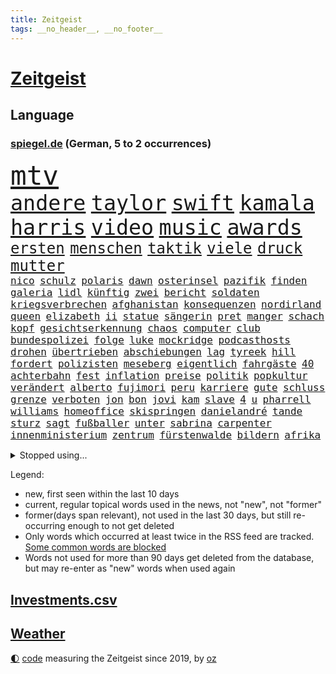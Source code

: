 ```yaml
---
title: Zeitgeist
tags: __no_header__, __no_footer__
---
```


# [Zeitgeist](https://oliz.io/zeitgeist/)

## Language

<h3><a href="https://www.spiegel.de" target="_blank">spiegel.de</a> (German, 5 to 2 occurrences)</h3>
<p style="font-family:monospace">
<span style="font-size:32pt"><a href="news_links.html#mtv" class="current">mtv</a></span>
<br>
<span style="font-size:25pt"><a href="news_links.html#andere" class="current">andere</a></span>
<span style="font-size:25pt"><a href="news_links.html#taylor" class="current">taylor</a></span>
<span style="font-size:25pt"><a href="news_links.html#swift" class="current">swift</a></span>
<span style="font-size:25pt"><a href="news_links.html#kamala" class="current">kamala</a></span>
<span style="font-size:25pt"><a href="news_links.html#harris" class="current">harris</a></span>
<span style="font-size:25pt"><a href="news_links.html#video" class="current">video</a></span>
<span style="font-size:25pt"><a href="news_links.html#music" class="current">music</a></span>
<span style="font-size:25pt"><a href="news_links.html#awards" class="current">awards</a></span>
<br>
<span style="font-size:18pt"><a href="news_links.html#ersten" class="current">ersten</a></span>
<span style="font-size:18pt"><a href="news_links.html#menschen" class="current">menschen</a></span>
<span style="font-size:18pt"><a href="news_links.html#taktik" class="current">taktik</a></span>
<span style="font-size:18pt"><a href="news_links.html#viele" class="current">viele</a></span>
<span style="font-size:18pt"><a href="news_links.html#druck" class="current">druck</a></span>
<span style="font-size:18pt"><a href="news_links.html#mutter" class="current">mutter</a></span>
<br>
<span style="font-size:12pt"><a href="news_links.html#nico" class="current">nico</a></span>
<span style="font-size:12pt"><a href="news_links.html#schulz" class="current">schulz</a></span>
<span style="font-size:12pt"><a href="news_links.html#polaris" class="current">polaris</a></span>
<span style="font-size:12pt"><a href="news_links.html#dawn" class="current">dawn</a></span>
<span style="font-size:12pt"><a href="news_links.html#osterinsel" class="new">osterinsel</a></span>
<span style="font-size:12pt"><a href="news_links.html#pazifik" class="current">pazifik</a></span>
<span style="font-size:12pt"><a href="news_links.html#finden" class="current">finden</a></span>
<span style="font-size:12pt"><a href="news_links.html#galeria" class="new">galeria</a></span>
<span style="font-size:12pt"><a href="news_links.html#lidl" class="new">lidl</a></span>
<span style="font-size:12pt"><a href="news_links.html#künftig" class="current">künftig</a></span>
<span style="font-size:12pt"><a href="news_links.html#zwei" class="current">zwei</a></span>
<span style="font-size:12pt"><a href="news_links.html#bericht" class="current">bericht</a></span>
<span style="font-size:12pt"><a href="news_links.html#soldaten" class="current">soldaten</a></span>
<span style="font-size:12pt"><a href="news_links.html#kriegsverbrechen" class="current">kriegsverbrechen</a></span>
<span style="font-size:12pt"><a href="news_links.html#afghanistan" class="current">afghanistan</a></span>
<span style="font-size:12pt"><a href="news_links.html#konsequenzen" class="current">konsequenzen</a></span>
<span style="font-size:12pt"><a href="news_links.html#nordirland" class="current">nordirland</a></span>
<span style="font-size:12pt"><a href="news_links.html#queen" class="current">queen</a></span>
<span style="font-size:12pt"><a href="news_links.html#elizabeth" class="current">elizabeth</a></span>
<span style="font-size:12pt"><a href="news_links.html#ii" class="current">ii</a></span>
<span style="font-size:12pt"><a href="news_links.html#statue" class="new">statue</a></span>
<span style="font-size:12pt"><a href="news_links.html#sängerin" class="current">sängerin</a></span>
<span style="font-size:12pt"><a href="news_links.html#pret" class="new">pret</a></span>
<span style="font-size:12pt"><a href="news_links.html#manger" class="new">manger</a></span>
<span style="font-size:12pt"><a href="news_links.html#schach" class="current">schach</a></span>
<span style="font-size:12pt"><a href="news_links.html#kopf" class="current">kopf</a></span>
<span style="font-size:12pt"><a href="news_links.html#gesichtserkennung" class="current">gesichtserkennung</a></span>
<span style="font-size:12pt"><a href="news_links.html#chaos" class="current">chaos</a></span>
<span style="font-size:12pt"><a href="news_links.html#computer" class="current">computer</a></span>
<span style="font-size:12pt"><a href="news_links.html#club" class="current">club</a></span>
<span style="font-size:12pt"><a href="news_links.html#bundespolizei" class="current">bundespolizei</a></span>
<span style="font-size:12pt"><a href="news_links.html#folge" class="current">folge</a></span>
<span style="font-size:12pt"><a href="news_links.html#luke" class="current">luke</a></span>
<span style="font-size:12pt"><a href="news_links.html#mockridge" class="new">mockridge</a></span>
<span style="font-size:12pt"><a href="news_links.html#podcasthosts" class="new">podcasthosts</a></span>
<span style="font-size:12pt"><a href="news_links.html#drohen" class="current">drohen</a></span>
<span style="font-size:12pt"><a href="news_links.html#übertrieben" class="current">übertrieben</a></span>
<span style="font-size:12pt"><a href="news_links.html#abschiebungen" class="current">abschiebungen</a></span>
<span style="font-size:12pt"><a href="news_links.html#lag" class="current">lag</a></span>
<span style="font-size:12pt"><a href="news_links.html#tyreek" class="new">tyreek</a></span>
<span style="font-size:12pt"><a href="news_links.html#hill" class="new">hill</a></span>
<span style="font-size:12pt"><a href="news_links.html#fordert" class="current">fordert</a></span>
<span style="font-size:12pt"><a href="news_links.html#polizisten" class="current">polizisten</a></span>
<span style="font-size:12pt"><a href="news_links.html#meseberg" class="current">meseberg</a></span>
<span style="font-size:12pt"><a href="news_links.html#eigentlich" class="current">eigentlich</a></span>
<span style="font-size:12pt"><a href="news_links.html#fahrgäste" class="current">fahrgäste</a></span>
<span style="font-size:12pt"><a href="news_links.html#40" class="current">40</a></span>
<span style="font-size:12pt"><a href="news_links.html#achterbahn" class="current">achterbahn</a></span>
<span style="font-size:12pt"><a href="news_links.html#fest" class="current">fest</a></span>
<span style="font-size:12pt"><a href="news_links.html#inflation" class="current">inflation</a></span>
<span style="font-size:12pt"><a href="news_links.html#preise" class="current">preise</a></span>
<span style="font-size:12pt"><a href="news_links.html#politik" class="current">politik</a></span>
<span style="font-size:12pt"><a href="news_links.html#popkultur" class="current">popkultur</a></span>
<span style="font-size:12pt"><a href="news_links.html#verändert" class="current">verändert</a></span>
<span style="font-size:12pt"><a href="news_links.html#alberto" class="new">alberto</a></span>
<span style="font-size:12pt"><a href="news_links.html#fujimori" class="new">fujimori</a></span>
<span style="font-size:12pt"><a href="news_links.html#peru" class="current">peru</a></span>
<span style="font-size:12pt"><a href="news_links.html#karriere" class="current">karriere</a></span>
<span style="font-size:12pt"><a href="news_links.html#gute" class="current">gute</a></span>
<span style="font-size:12pt"><a href="news_links.html#schluss" class="current">schluss</a></span>
<span style="font-size:12pt"><a href="news_links.html#grenze" class="current">grenze</a></span>
<span style="font-size:12pt"><a href="news_links.html#verboten" class="current">verboten</a></span>
<span style="font-size:12pt"><a href="news_links.html#jon" class="current">jon</a></span>
<span style="font-size:12pt"><a href="news_links.html#bon" class="current">bon</a></span>
<span style="font-size:12pt"><a href="news_links.html#jovi" class="current">jovi</a></span>
<span style="font-size:12pt"><a href="news_links.html#kam" class="current">kam</a></span>
<span style="font-size:12pt"><a href="news_links.html#slave" class="new">slave</a></span>
<span style="font-size:12pt"><a href="news_links.html#4" class="current">4</a></span>
<span style="font-size:12pt"><a href="news_links.html#u" class="new">u</a></span>
<span style="font-size:12pt"><a href="news_links.html#pharrell" class="new">pharrell</a></span>
<span style="font-size:12pt"><a href="news_links.html#williams" class="current">williams</a></span>
<span style="font-size:12pt"><a href="news_links.html#homeoffice" class="current">homeoffice</a></span>
<span style="font-size:12pt"><a href="news_links.html#skispringen" class="new">skispringen</a></span>
<span style="font-size:12pt"><a href="news_links.html#danielandré" class="new">danielandré</a></span>
<span style="font-size:12pt"><a href="news_links.html#tande" class="new">tande</a></span>
<span style="font-size:12pt"><a href="news_links.html#sturz" class="current">sturz</a></span>
<span style="font-size:12pt"><a href="news_links.html#sagt" class="current">sagt</a></span>
<span style="font-size:12pt"><a href="news_links.html#fußballer" class="current">fußballer</a></span>
<span style="font-size:12pt"><a href="news_links.html#unter" class="current">unter</a></span>
<span style="font-size:12pt"><a href="news_links.html#sabrina" class="current">sabrina</a></span>
<span style="font-size:12pt"><a href="news_links.html#carpenter" class="current">carpenter</a></span>
<span style="font-size:12pt"><a href="news_links.html#innenministerium" class="current">innenministerium</a></span>
<span style="font-size:12pt"><a href="news_links.html#zentrum" class="current">zentrum</a></span>
<span style="font-size:12pt"><a href="news_links.html#fürstenwalde" class="new">fürstenwalde</a></span>
<span style="font-size:12pt"><a href="news_links.html#bildern" class="current">bildern</a></span>
<span style="font-size:12pt"><a href="news_links.html#afrika" class="current">afrika</a></span>
</p>
<details>
<summary>Stopped using...</summary>
<p class="former" style="font-size:12pt">
echte(1420) gefordert(1420) beweisen(1419) elfmeter(1419) kurzfristig(1419) festnahmen(1418) gefährden(1418) niederländische(1418) anleger(1417) bewegung(1417) facebook(1417) frankfurter(1417) londoner(1417) skandal(1417) spdpolitiker(1417) verschieben(1417) weiteres(1417) beachten(1416) dokumente(1416) enorm(1416) entwickelt(1416) kritiker(1416) lehnt(1416) weißen(1416) öffnen(1416) covid(1415) kino(1415) razzia(1415) signal(1415) willen(1415) aussicht(1414) bremer(1414) früherer(1414) kräftig(1414) remis(1414) täglich(1414) amerikanische(1413) bidens(1413) europäer(1413) litauen(1413) nürnberg(1413) verluste(1413) verteidigungsministerium(1413) welle(1413) 10000(1412) beschimpft(1412) konkurrenz(1412) party(1412) villa(1412) bestätigen(1411) fahrt(1411) florida(1411) for(1411) passt(1411) sinkt(1411) usamerikaner(1411) verbrechen(1411) verlängern(1411) belasten(1410) gebaut(1410) weder(1410) untersuchungsausschuss(1409) verpassen(1409) 12(1408) börse(1408) irak(1408) vorstellen(1408) bundesstaat(1406) gebrochen(1406) roman(1406) sowie(1405) zuständige(1405) achten(1404) half(1404) see(1404) feuerwehrleute(1403) gebe(1403) wochenlang(1403) euparlament(1402) brutal(1401) nordkorea(1400) park(1400) globale(1398) ordnung(1397) schwierige(1397) ausrüstung(1394) enge(1394) nachgewiesen(1394) reduzieren(1394) immerhin(1393) rang(1388) krisen(1386) training(1386) istanbul(1382) dutzend(1378) schützt(1375) geblieben(1374) sogenannten(1372) herausforderungen(1369) ausgaben(1362) rache(1354) zusätzliche(1344) schiffe(1342) estland(1290) rückgang(1275) carlos(1267) konservative(1253) politikern(1248) long(1237) geehrt(1220) interessen(1219) fußballstar(1210) serbien(1178) jahresende(1175) stundenlang(1161) kleidung(1159) arte(1153) rereportage(1153) mächtigen(1135) ausgefallen(1123) weibliche(1112) befürwortet(1111) exil(1104) angestellten(1086) immobilien(1084) fifa(1080) hawaii(1074) australiens(1053) abkommen(1050) eingeführt(1050) rauswurf(1043) laura(1001) lieferung(979) bat(970) aufgestellt(967) hinzu(965) spaltung(944) helikopter(936) jennifer(904) unmittelbar(901) töchter(897) angriffskrieg(891) langsam(891) typ(887) günstige(879) fußballerinnen(871) wall(866) anschuldigungen(856) heiß(848) weltverband(824) iii(816) ulrich(814) lob(811) gegenwart(803) osnabrück(803) spitzt(801) finde(789) jemals(785) verstoßen(782) erdbeben(780) stören(776) angespannt(765) zurückhaltung(764) äußerst(759) aufmerksam(742) medizin(740) gott(733) erzielte(722) angeblicher(721) lula(721) talkshow(717) aufholjagd(710) tel(705) fortschritt(704) kompliziert(695) aviv(694) lionel(690) katze(688) zweifeln(688) aktivist(682) alice(674) außenpolitik(669) todesstrafe(660) flugabwehr(652) umso(652) muster(627) jahresbeginn(623) day(607) erfolgreiche(596) rüstet(596) 18jähriger(595) demonstriert(594) c(592) muslime(590) springen(587) übers(581) fahrbahn(580) junta(579) verdächtigt(579) alcaraz(575) heran(574) angestiegen(571) kläger(561) uefa(561) brauche(558) ausflug(549) aufträge(542) gala(542) schwangerschaftsabbrüche(535) eingeräumt(533) ankommen(530) betreiben(529) dominieren(527) handelte(525) südwesten(525) erfolgen(524) geflüchtet(511) brachten(509) arten(507) gekürt(505) rahmen(502) staatsschutz(494) nachts(491) staatsbürger(491) experiment(488) usamerikanische(487) exkanzler(484) grundlage(482) belgische(480) vollem(478) erstem(476) vergeltung(474) auswirken(471) südkoreas(469) zoll(468) protestierten(462) gelände(458) mohammed(458) lukas(444) fasziniert(441) rasen(441) älterer(434) abgewehrt(433) philosoph(432) missstände(430) gesellschaftliche(427) auflösung(423) stellenabbau(423) vorlegen(422) queere(421) entscheidende(416) erderwärmung(416) ärmelkanal(416) delegation(414) schwitzen(408) unterbunden(408) nördlich(405) brandmauer(404) entpuppt(397) antwortet(396) höheren(395) schönste(395) extremer(391) wirtschaftsweise(389) gegeneinander(388) wegovy(388) unerwartete(384) stoppte(382) sichergestellt(375) wolff(374) betrachten(373) völkermord(371) 42(367) 24jährige(366) superreiche(365) rechtsextremisten(362) eiffelturm(361) roter(360) erwachsenen(355) tvsender(355) disziplin(353) dient(351) kassel(348) miliz(348) 99(346) sicherheitslage(345) achtzigerjahren(344) auswertung(343) beschwert(339) lebende(337) tauchen(337) oppositionspolitiker(336) klarer(333) jüdischen(332) reifen(330) sanitäter(330) weitreichenden(330) duo(329) affen(326) daneben(325) störungen(324) turbulenzen(322) demos(321) taucht(321) sanierung(317) handball(315) willkommen(310) schmerzen(309) vielfältig(306) abschneiden(302) liebäugelt(301) massaker(301) sicherheitsgründen(301) europameisterschaft(299) israelgazanews(299) messungen(297) israelhamaskrieg(293) adam(292) tipp(292) lebron(291) unbeliebt(291) jüdinnen(289) bewaffneter(288) aussetzen(287) mangelt(285) schade(283) bombardiert(281) gibt’s(281) stationieren(280) strengen(280) hamasmassaker(279) verhält(277) vollständige(277) passierte(275) evan(273) student(273) bedingt(272) kanye(272) abwärtstrend(270) jacob(270) siegerin(268) geheimnisse(267) regionalbahn(266) bereichen(265) geplantes(265) oscarpreisträgerin(263) sammelte(263) bestraft(262) einhaltung(262) ausgleich(261) dreijähriger(261) lloyd(261) trauen(260) verdanken(259) großstädten(257) vereidigt(255) gershkovich(252) hochrangiger(252) zurückgekehrt(252) erschoss(251) wahre(250) wundert(248) besitzen(247) dorthin(247) mehrfamilienhaus(246) spruch(244) inspirieren(243) kremlgegner(242) to(240) oslo(239) ärgern(239) verfügt(238) stürmt(237) prag(235) 1997(232) hansa(232) erholt(231) provokation(231) you(231) kinderpornografie(230) taipeh(227) niemals(225) kiewer(224) wofür(224) günstigeren(221) vorm(221) wassermassen(221) benötigte(220) ehren(220) erzielen(220) machtdemonstration(217) gegensteuern(216) single(216) satelliten(215) 737(214) japaner(214) handballer(213) rückwirkend(213) berühmteste(212) notlandung(212) südafrikas(212) allgegenwärtig(211) anhörung(211) zusammenstößen(210) gewidmet(209) meere(208) mittleren(208) schusswaffen(207) matteo(206) horrorfilm(204) prallte(204) athletinnen(203) rundfunk(203) unabhängigen(203) asien(201) gymnasium(201) kalte(201) hochrangige(200) angesetzt(199) nackte(199) eintritt(198) rechtens(198) zurückziehen(198) karriereende(197) ismail(195) pferd(193) populisten(193) alzheimer(192) missbrauchte(192) brot(191) falscher(191) häusern(191) fragte(190) south(190) oleg(189) usflugzeugbauer(189) zwölfjähriger(189) großeltern(186) umweltaktivisten(184) polizeibeamte(183) lösten(181) sechste(181) storniert(181) free(180) lea(180) spielraum(180) ranking(179) vorrücken(179) erhältlich(178) mount(178) pferde(178) lüge(177) 450(175) gewalttat(175) insolvenzen(175) tvshow(173) verlorene(173) vorgeführt(172) aufgegriffen(171) rollstuhl(171) anschließenden(170) blutbad(170) geheimdiensten(170) berühmtes(169) gleiche(169) klettert(169) dienen(168) großvaters(168) heilbronn(168) limburg(168) märkte(168) outfits(168) wehr(168) running(167) 35000(166) vizepräsident(164) klassenerhalt(162) puigdemont(162) bomben(161) durchhalten(161) lunge(161) rhetorik(161) bewegte(160) marihuana(160) offenhalten(160) hessischen(158) obergrenze(158) staatspräsident(158) tue(157) aufsichtsrat(156) morddrohungen(156) ogunleye(156) gordon(155) beier(154) katalanische(153) leo(151) verdächtig(151) töteten(150) unvermittelt(150) augenhöhe(149) gattin(149) orientierung(148) space(148) umbruch(148) stießen(147) stützpunkt(147) lärm(146) noah(146) passagieren(146) benehmen(145) km/h(145) public(145) wade(145) gesellschaftlichen(143) ioc(143) rügen(143) verläuft(143) relevant(142) übergriffen(142) elefanten(141) verschütteten(141) gesprächskanäle(140) größtes(139) akut(138) befördern(138) kostenlose(138) bedingung(137) gemerkt(137) neuigkeiten(137) speisen(136) schriftstellerin(135) vorfahren(135) mitfavorit(134) ehrenpräsident(133) eroller(133) luisa(133) sozialer(133) toren(133) unterstrich(133) überraschender(133) gewalttäter(132) luftschlag(132) zahlreicher(132) gegend(131) menschenmassen(131) wetterlage(131) bemühen(130) leitungen(130) befindlichkeiten(129) obdachlosen(129) selfie(129) neugebauer(128) christopher(127) gewalttätigen(127) hindernis(127) scham(127) begleiten(126) parteispitze(126) psychiatrie(126) schmerzhaft(125) flüchtling(124) hofften(124) hommage(124) sergio(124) zuwachs(124) schlägen(122) vergeltungsschlag(122) beck(121) dschihadisten(121) römische(121) schikane(121) serienkiller(121) bittere(120) jahrhunderts(120) nehammer(120) bruch(119) depression(119) jenen(119) usgericht(119) überragende(119) ablauf(118) alkoholisierter(117) mau(117) aufhebung(116) curry(116) jeher(116) saturn(116) thronfolger(116) bildete(115) polarisierung(115) quälte(115) strafbar(115) erdgas(114) lennon(114) markenzeichen(114) nadal(113) reitsport(113) wohnort(113) gezielten(111) heizt(111) ritt(111) verwarnt(111) angesprochen(110) besuchte(110) döner(109) wunderbaren(109) überschwänglich(109) abgelegt(108) gerüchten(108) kneipe(108) sexistischer(107) sportlerinnen(107) stabhochspringer(107) zutrauen(107) gefühlte(106) mysteriösen(106) späteren(106) unterschätzte(106) verlegen(106) durchfall(105) erbrechen(105) feier(105) hals(105) kulturgut(105) akten(104) brötchen(104) freedom(104) 46(103) demonstrierenden(103) holprig(103) erreichten(102) russlandukrainenews(102) schulleitung(102) eintrittsgeld(101) fdppolitiker(101) hervorgebracht(101) tonne(101) topteam(101) kerstin(100) minnesota(100) perfekt(100) koalitionsbruch(99) memmingen(99) grimm(98) tunesien(98) g7(97) ullrich(97) vertraut(96) haushaltsstreit(95) derselben(94) river(94) sea(94) verbraucht(94) willkür(94) hungerstreik(93) reiter(93) wasserqualität(93) copernicus(92) herford(92) manches(92) zivilen(92) einsatzkräften(91) entwendete(91) graue(91) kerle(91) marschieren(91) mitstreiter(91) community(90) griechische(90) lebensraum(90) millionär(90) satellitennetzwerk(90) unmittelbarer(90) anspannung(89) anzutreten(89) berlintiergarten(89) notarzt(89) safe(89) tvexperte(89) ameisen(88) drake(88) glaubte(88) hitzetote(88) kaulitz(88) kfrage(88) coolsten(87) hansestadt(87) happy(87) henning(87) lässig(87) meisterin(87) nördlichen(87) schlafzimmer(87) vizepräsidentschaft(87) 89jährige(86) esprit(86) gallant(86) kreislaufprobleme(86) parteiausschluss(86) slowenien(86) yoav(86) allmählich(85) angebracht(85) digitalkonzerne(85) ingrid(85) schnauzbart(85) toppen(85) ukrainischem(85) veronika(85) versailles(85) zelebriert(85) begründen(84) cartoonisten(84) migrationsexperte(84) nachrichtenagentur(84) pauschale(84) schleudert(84) schoigu(84) 200000(83) abwehrspieler(83) befahrenen(83) chefredakteur(83) entreißen(83) irische(83) verschwundenen(83) animiert(82) besteigt(82) erzürnt(82) fußballeuropameisterschaft(82) helikopters(82) kugelstoßen(82) landeschefs(82) mali(82) schwebt(82) vereinzelt(82) verzaubert(82) blanchett(81) breaking(81) cate(81) crash(81) end(81) katalane(81) turner(81) umziehen(81) bafög(80) forensische(80) neunzigerjahre(80) regimegegner(80) sportgeschichte(80) sturzfluten(80) zugeben(80) beruhigt(79) gewaltsamen(79) gressel(79) gustav(79) aufgestiegen(78) diebstahls(78) geistige(78) kakerlaken(78) lgbtq+community(78) schwarzwald(78) weinten(78) affleck(77) arbeitsgericht(77) drittligisten(77) geschehnissen(77) liegenden(77) trümmern(77) 57jährigen(76) faktoren(76) fußballnationalspieler(76) gabe(76) grandiose(76) kröv(76) love(76) profifußball(76) rassistischer(76) suchten(76) aura(75) blutkonserven(75) eingestürztem(75) fortsetzen(75) gegröle(75) kigenerierten(75) prügeln(75) umgebung(75) unerfahren(75) ermordeten(74) iowa(74) lebensretter(74) lehnte(74) limbachoberfrohna(74) süddeutschland(74) abbrüche(73) are(73) heidelberger(73) rich(73) bauunternehmer(72) boll(72) ceos(72) datenmengen(72) internets(72) lampe(72) zusehends(72) badeunfall(71) gegrölt(71) hakenkreuz(71) parole(71) r(71) somalia(71) somalischen(71) zigarette(71) mittelalterliche(70) rudern(70) tiefpunkt(70) tropensturm(70) typen(70) unterstellt(70) völkerrecht(70) überwirft(70) hrubesch(69) latte(69) neunjährige(69) söldner(69) büroleiterin(68) darja(68) gehaltserhöhung(68) gleitschirmflieger(68) halsketten(68) lösungen(68) militärführung(68) schwangerschaft(68) stürmte(68) surfer(68) varfolomeev(68) aufzeichnungsbeginn(67) bemerkt(67) sportgymnastin(67) wussten(67) zoff(67) 34jährigen(66) arbeitstag(66) aufwendigen(66) badischen(66) cocacola(66) grüner(66) lgbtq+(66) limjaroenrat(66) normalen(66) pita(66) räuscher(66) sklerose(66) sponsor(66) vertrauliche(66) volkes(66) bürgergeldempfänger(65) einreiseverbot(65) ftipleite(65) gravierender(65) leeren(65) linkenchefin(65) missbrauchsvorwürfen(65) mitleid(65) orientierungslos(65) sellner(65) bedrohungslage(64) kiesewetter(64) ride(64) usbasketballerinnen(64) guess(63) lebensphase(63) ofen(63) traumpaar(63) wassertemperaturen(63) winkel(63) followern(62) gedient(62) wettkämpfen(62) annika(61) big(61) etappen(61) gedämpft(61) mac(61) siebenmal(61) zeidler(61) 24jähriger(60) aufräumen(60) eingespielt(60) enormen(60) gelben(60) gleichen(60) jedermann(60) klose(60) miroslav(60) verreisen(60) etat(59) gärten(59) marina(59) vince(59) bahnhöfen(58) bezweckt(58) grundsatzentscheidung(58) hurrikan(58) häuslicher(58) komitee(58) spürhund(58) terrorgefahr(58) undercover(58) verliere(58) wahlunterlagen(58) wissenschaftlern(58) wohlbefinden(58) auftaktsieg(57) maus(57) niederbayern(57) nowitzki(57) turniers(57) viertelmillion(57) zulassung(57) angemessen(56) arabische(56) ariana(56) insaumfrage(56) magabewegung(56) redmann(56) sonntagsfrage(56) angezogen(55) beinaheabsturz(55) fördermittel(55) gewalttätigsten(55) internetstar(55) oranje(55) parteigründerin(55) verwechselt(55) übertragung(55) akuter(54) céline(54) dion(54) entspannter(54) ländervergleich(54) riecht(54) videobilder(54) beziehen(53) fußballturniere(53) fünfmal(53) hauptverdächtiger(53) markiert(53) medikament(53) entsprungen(52) geistigen(52) genießt(52) landesminister(52) sportfans(52) todesdrohungen(52) arrangieren(51) ausgeflogen(51) dlv(51) ernster(51) erteilen(51) expertinnen(51) gazastadt(51) immobilienpreise(51) kollabieren(51) scheuen(51) unerhörte(51) urbane(51) angehalten(50) friedensgespräche(50) sichtlich(50) 1947(49) alternden(49) ardsommerinterview(49) englischer(49) hausbesitzern(49) hauseigentümer(49) dad(48) demokrat(48) elternhaus(48) fbiagentin(48) käme(48) sportarten(48) taylorswiftkonzert(48) unterrichten(48) geltenden(47) rudert(47) verdienten(47) widersprechen(47) anonym(46) birthday(46) exweltmeister(46) größen(46) militärexperte(46) frankreichrundfahrt(45) funken(45) lagern(45) lama(45) obdachloser(45) pekings(45) schlichtet(45) tritten(45) vermisstenfall(45) liberaler(44) masoud(44) pezeshkian(44) beworben(43) rechtsradikalen(43) wohnzimmer(43) 1300(42) erledigt(42) flohen(42) glatt(42) klappte(42) tahiti(42) erschließen(41) gefühlen(41) kappt(41) schwimmstar(41) teamkollegin(41) erschaffen(40) lebenden(40) legendäres(40) neulinge(40) stiehlt(40) aufleben(39) carles(39) flughafens(39) ikonischen(39) separatistenführer(39) terminal(39) gekehrt(38) sympathien(38) taiwanischen(38) tony(38) wahlkampfteam(38) folgenreiche(37) gesundheitsversorgung(37) paramount(37) reste(37) sprinter(37) wiederholen(37) fruchtbar(36) radew(36) wahlwerbespot(36) barbershops(35) eingeklemmt(35) einzel(35) gelockert(35) grundsicherung(35) peilen(35) sprintet(35) turnen(35) avatar(34) friedliche(34) philippinischen(34) prideparade(34) rekordtempo(34) landesvater(33) mocromafia(33) rap(33) siebte(33) weiterbildung(33) abnehmspritzen(32) buchungen(32) empfindet(31) fortsetzungen(31) gastronomen(31) gesundheitliche(31) kühen(31) sprint(31) verwüstung(31) wattenmeer(31) detroit(30) entsprechende(30) kinokassen(30) neuartige(30) orlow(30) schulgebäude(30) selbstvertrauen(30) tiergarten(30) unlängst(30) wednesday(30) 55jähriger(29) anschlagsplänen(29) jauernig(29) merkt(29) seychellen(29) anrichten(28) londons(28) nachhaltigkeit(28) trab(28) compact(27) gemieden(27) infineon(27) vizekandidaten(27) cage(26) kartenhaus(26) longlegs(26) mälzer(26) nicolas(26) ausrücken(25) cdumann(25) heldin(25) kür(25) mitschüler(25) mushrooms(25) saied(25) verbaut(25) folterte(24) gewehr(24) uslangstreckenwaffen(24) zuständigen(24) änderung(24) arbeitslose(23) charité(23) opfert(23) penis(23) routinen(23) usraketen(23) beschreiben(22) fehlgeburt(22) mieterhöhungen(22) olympiaaus(22) rechtsextremes(22) vermächtnis(22) verzeihung(22) austin(21) beschrieb(21) beschäftigung(21) brasilianerin(21) gemobbt(21) geschwächt(21) hockeyspieler(21) hüten(21) lateinamerika(21) progressive(21) toskana(21) usbasketballer(21) übertreffen(21) gräbern(20) malaika(20) mangels(20) mihambo(20) millennials(20) thüringischen(20) usjournalisten(20) verkäufen(20) weitspringerin(20) absolventen(19) angesehen(19) blanc(19) gangs(19) handydaten(19) krasse(19) mont(19) theorien(19) empfänger(18) golfturnier(18) kriege(18) prozentsatz(18) varta(18) bahnstrecken(17) damon(17) eigenschaften(17) erprobt(17) konserven(17) unterdrückt(17) bärin(16) deadpool(16) einzigartigen(16) inspiriert(16) jogger(16) korallenriff(16) luca(16) metropolen(16) midlifecrisis(16) nawalnys(16) pädagogen(16) staatsräson(16) wolverine(16) bach(15) dogg(15) iocpräsident(15) namhafte(15) nordkoreanischen(15) olympiatag(15) skurrilsten(15) snoop(15) sportliche(15) überträgt(15) altstadt(14) doppelsieg(14) dönerstreit(14) einigkeit(14) klimaanlagen(14) kreiert(14) sechsten(14) tiefsee(14) unnötig(14) avengers(13) bradley(13) chefetagen(13) downey(13) drahtzieher(13) hochsommer(13) interessierte(13) rassistisches(13) sportevent(13) wettkämpfe(13) fahndern(12) gefährt(12) kinderlose(12) koks(12) olympiadebüt(12) perseiden(12) schwangerer(12) uspräsidentin(12) wilder(12) charta(11) plötzliche(11) quere(11) sportprogramm(11) tastet(11)
</p>
</details>
<p>Legend:
<ul>
<li><span class="new">new</span>, first seen within the last 10 days</li>
<li><span class="current">current</span>, regular topical words used in the news, not "new", not "former"</li>
<li><span class="former">former(days span relevant)</span>, not used in the last 30 days, but still re-occurring enough to not get deleted</li>
<li>Only words which occurred at least twice in the RSS feed are tracked. <a href="language/filters.py">Some common words are blocked</a></li>
<li>Words not used for more than 90 days get deleted from the database, but may re-enter as "new" words when used again</li>
</ul>
</p>

## [Investments](investments.html)[.csv](investments.csv)

## [Weather](weather.html)

<footer>
<a href="javascript:toggleTheme()" class="nav">🌓</a>
<a href="https://github.com/ooz/zeitgeist">code</a> measuring the Zeitgeist since 2019, by <a href="https://oliz.io">oz</a>
</footer>
